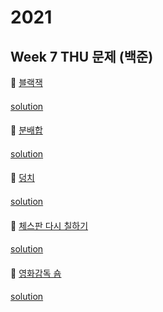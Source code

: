 # 2021
## Week 7 THU 문제 (백준)

👀 [블랙잭](https://www.acmicpc.net/problem/2798)

#### 

[solution](https://github.com/so-ohee/Algorithm/blob/main/src/me/algo/BaekJoon/Main_2798_%EB%B8%94%EB%9E%99%EC%9E%AD.java)

####

👀 [분배합](https://www.acmicpc.net/problem/2231)

#### 

[solution](https://github.com/so-ohee/Algorithm/blob/main/src/me/algo/BaekJoon/Main_2231_%EB%B6%84%ED%95%B4%ED%95%A9.java)

####

👀 [덩치](https://www.acmicpc.net/problem/7568)
#### 

[solution](https://github.com/so-ohee/Algorithm/blob/main/src/me/algo/BaekJoon/Main_7568_%EB%8D%A9%EC%B9%98.java)

#### 

👀 [체스판 다시 칠하기](https://www.acmicpc.net/problem/1018)
#### 

[solution](https://github.com/so-ohee/Algorithm/blob/main/src/me/algo/BaekJoon/Main_1018_%EC%B2%B4%EC%8A%A4%ED%8C%90%EB%8B%A4%EC%8B%9C%EC%B9%A0%ED%95%98%EA%B8%B0.java)

#### 

👀 [영화감독 숌](https://www.acmicpc.net/problem/1436)
#### 

[solution](https://github.com/so-ohee/Algorithm/blob/main/src/me/algo/BaekJoon/Main_1436_%EC%98%81%ED%99%94%EA%B0%90%EB%8F%85%EC%88%8C.java)

#### 